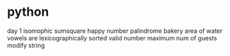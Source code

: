 # python
day 1
isomophic
sumsquare
happy number
palindrome
bakery
area of water
vowels are lexicographically sorted
valid number
maximum num of guests
modify string
